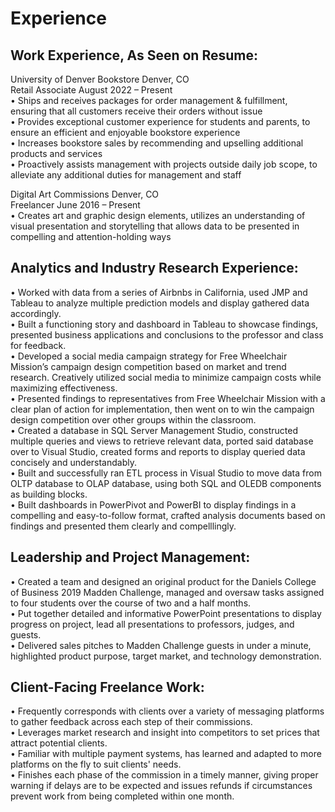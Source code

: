 <h1>Experience</h1>

<h2>Work Experience, As Seen on Resume:</h2>

University of Denver Bookstore	Denver, CO
<br />
Retail Associate	August 2022 – Present
<br />
•	Ships and receives packages for order management & fulfillment, ensuring that all customers receive their orders without issue
<br />
•	Provides exceptional customer experience for students and parents, to ensure an efficient and enjoyable bookstore experience
<br />
•	Increases bookstore sales by recommending and upselling additional products and services 
<br />
•	Proactively assists management with projects outside daily job scope, to alleviate any additional duties for management and staff
<br />

Digital Art Commissions	Denver, CO
<br />
Freelancer	June 2016 – Present
<br />
• Creates art and graphic design elements, utilizes an understanding of visual presentation and storytelling that allows data to be presented in compelling and attention-holding ways

<h2>Analytics and Industry Research Experience:</h2>

•	Worked with data from a series of Airbnbs in California, used JMP and Tableau to analyze multiple prediction models and display gathered data accordingly.
<br />
•	Built a functioning story and dashboard in Tableau to showcase findings, presented business applications and conclusions to the professor and class for feedback. 
<br />
•	Developed a social media campaign strategy for Free Wheelchair Mission’s campaign design competition based on market and trend research. Creatively utilized social media to minimize campaign costs while maximizing effectiveness.
<br />
•	Presented findings to representatives from Free Wheelchair Mission with a clear plan of action for implementation, then went on to win the campaign design competition over other groups within the classroom.
<br />
•	Created a database in SQL Server Management Studio, constructed multiple queries and views to retrieve relevant data, ported said database over to Visual Studio, created forms and reports to display queried data concisely and understandably.
<br />
•	Built and successfully ran ETL process in Visual Studio to move data from OLTP database to OLAP database, using both SQL and OLEDB components as building blocks.
<br />
•	Built dashboards in PowerPivot and PowerBI to display findings in a compelling and easy-to-follow format, crafted analysis documents based on findings and presented them clearly and compelllingly. 


<h2>Leadership and Project Management:</h2>

•	Created a team and designed an original product for the Daniels College of Business 2019 Madden Challenge, managed and oversaw tasks assigned to four students over the course of two and a half months.
<br />
•	Put together detailed and informative PowerPoint presentations to display progress on project, lead all presentations to professors, judges, and guests.
<br />
•	Delivered sales pitches to Madden Challenge guests in under a minute, highlighted product purpose, target market, and technology demonstration.


<h2>Client-Facing Freelance Work:</h2>
•	Frequently corresponds with clients over a variety of messaging platforms to gather feedback across each step of their commissions.
<br />
•	Leverages market research and insight into competitors to set prices that attract potential clients.
<br />
• Familiar with multiple payment systems, has learned and adapted to more platforms on the fly to suit clients' needs.
<br />
•	Finishes each phase of the commission in a timely manner, giving proper warning if delays are to be expected and issues refunds if circumstances prevent work from being completed within one month. 

